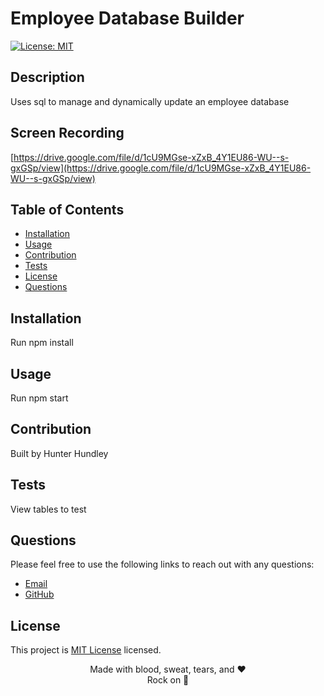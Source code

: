 # Employee Database Builder
  
  [![License: MIT](https://img.shields.io/badge/License-MIT-yellow.svg)](https://opensource.org/licenses/MIT)
  
  ## Description
  Uses sql to manage and dynamically update an employee database

  ## Screen Recording
  [https://drive.google.com/file/d/1cU9MGse-xZxB_4Y1EU86-WU--s-gxGSp/view](https://drive.google.com/file/d/1cU9MGse-xZxB_4Y1EU86-WU--s-gxGSp/view)
  
  ## Table of Contents
  * [Installation](#installation)
  * [Usage](#usage)
  * [Contribution](#contributions)
  * [Tests](#tests)
  * [License](#license)
  * [Questions](#questions)

  
  ## Installation
  Run npm install
  ## Usage
  Run npm start
  ## Contribution
  Built by
  Hunter Hundley
  ## Tests
  View tables to test

  ## Questions
  Please feel free to use the following links to reach out with any questions: <br/>
  * [Email](mailto:hunter.hundley22@gmail.com)
  * [GitHub](https://www.github.com/hhundley)
  
  ## License
  This project is [MIT License](https://choosealicense.com/licenses/mit/) licensed.

  <div align="center">Made with blood, sweat, tears, and ❤️
  <div align="center">Rock on 🤘
  
  